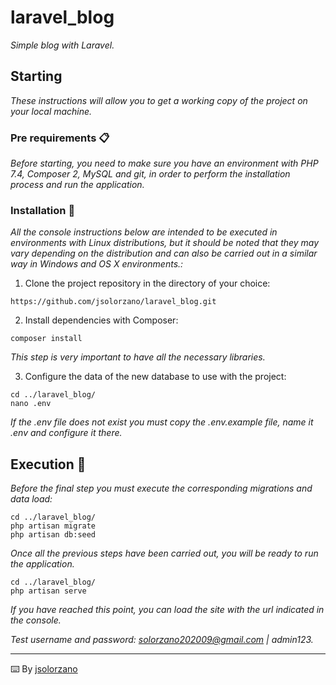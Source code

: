 # laravel_blog

_Simple blog with Laravel._

## Starting

_These instructions will allow you to get a working copy of the project on your local machine._


### Pre requirements 📋

_Before starting, you need to make sure you have an environment with PHP 7.4, Composer 2, MySQL and git, in order to perform the installation process and run the application._


### Installation 🔧

_All the console instructions below are intended to be executed in environments with Linux distributions, but it should be noted that they may vary depending on the distribution and can also be carried out in a similar way in Windows and OS X environments.:_

1. Clone the project repository in the directory of your choice:

```
https://github.com/jsolorzano/laravel_blog.git
```

2. Install dependencies with Composer:

```
composer install
```
_This step is very important to have all the necessary libraries._


3. Configure the data of the new database to use with the project:

```
cd ../laravel_blog/
nano .env
```
_If the .env file does not exist you must copy the .env.example file, name it .env and configure it there._



## Execution 🚀

_Before the final step you must execute the corresponding migrations and data load:_

```
cd ../laravel_blog/
php artisan migrate
php artisan db:seed
```

_Once all the previous steps have been carried out, you will be ready to run the application._

```
cd ../laravel_blog/
php artisan serve
```

_If you have reached this point, you can load the site with the url indicated in the console._

_Test username and password: solorzano202009@gmail.com | admin123._



---
⌨️ By [jsolorzano](https://github.com/jsolorzano)
